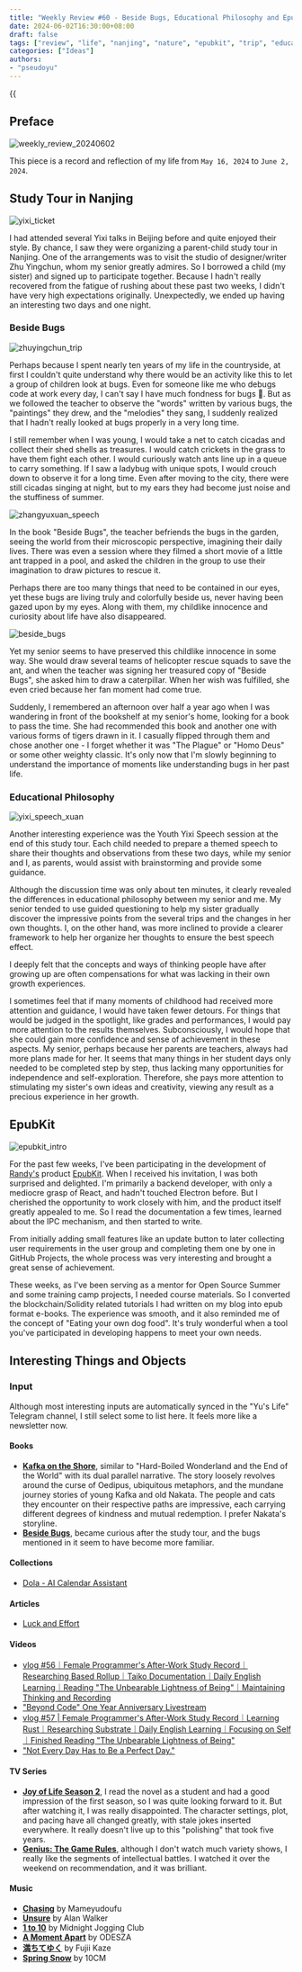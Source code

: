 ```yaml
---
title: "Weekly Review #60 - Beside Bugs, Educational Philosophy and EpubKit"
date: 2024-06-02T16:30:00+08:00
draft: false
tags: ["review", "life", "nanjing", "nature", "epubkit", "trip", "education", "childhood"]
categories: ["Ideas"]
authors:
- "pseudoyu"
---
```


{{<audio src="audios/photograph.mp3" caption="'Photograph - Ed Sheeran'" >}}

## Preface

![weekly_review_20240602](https://image.pseudoyu.com/images/weekly_review_20240602.png)

This piece is a record and reflection of my life from `May 16, 2024` to `June 2, 2024`.

## Study Tour in Nanjing

![yixi_ticket](https://image.pseudoyu.com/images/yixi_ticket.jpg)

I had attended several Yixi talks in Beijing before and quite enjoyed their style. By chance, I saw they were organizing a parent-child study tour in Nanjing. One of the arrangements was to visit the studio of designer/writer Zhu Yingchun, whom my senior greatly admires. So I borrowed a child (my sister) and signed up to participate together. Because I hadn't really recovered from the fatigue of rushing about these past two weeks, I didn't have very high expectations originally. Unexpectedly, we ended up having an interesting two days and one night.

### Beside Bugs

![zhuyingchun_trip](https://image.pseudoyu.com/images/zhuyingchun_trip.jpg)

Perhaps because I spent nearly ten years of my life in the countryside, at first I couldn't quite understand why there would be an activity like this to let a group of children look at bugs. Even for someone like me who debugs code at work every day, I can't say I have much fondness for bugs 🤣. But as we followed the teacher to observe the "words" written by various bugs, the "paintings" they drew, and the "melodies" they sang, I suddenly realized that I hadn't really looked at bugs properly in a very long time.

I still remember when I was young, I would take a net to catch cicadas and collect their shed shells as treasures. I would catch crickets in the grass to have them fight each other. I would curiously watch ants line up in a queue to carry something. If I saw a ladybug with unique spots, I would crouch down to observe it for a long time. Even after moving to the city, there were still cicadas singing at night, but to my ears they had become just noise and the stuffiness of summer.

![zhangyuxuan_speech](https://image.pseudoyu.com/images/zhangyuxuan_speech.jpg)

In the book "Beside Bugs", the teacher befriends the bugs in the garden, seeing the world from their microscopic perspective, imagining their daily lives. There was even a session where they filmed a short movie of a little ant trapped in a pool, and asked the children in the group to use their imagination to draw pictures to rescue it.

Perhaps there are too many things that need to be contained in our eyes, yet these bugs are living truly and colorfully beside us, never having been gazed upon by my eyes. Along with them, my childlike innocence and curiosity about life have also disappeared.

![beside_bugs](https://image.pseudoyu.com/images/beside_bugs.jpg)

Yet my senior seems to have preserved this childlike innocence in some way. She would draw several teams of helicopter rescue squads to save the ant, and when the teacher was signing her treasured copy of "Beside Bugs", she asked him to draw a caterpillar. When her wish was fulfilled, she even cried because her fan moment had come true.

Suddenly, I remembered an afternoon over half a year ago when I was wandering in front of the bookshelf at my senior's home, looking for a book to pass the time. She had recommended this book and another one with various forms of tigers drawn in it. I casually flipped through them and chose another one - I forget whether it was "The Plague" or "Homo Deus" or some other weighty classic. It's only now that I'm slowly beginning to understand the importance of moments like understanding bugs in her past life.

### Educational Philosophy

![yixi_speech_xuan](https://image.pseudoyu.com/images/yixi_speech_xuan.jpg)

Another interesting experience was the Youth Yixi Speech session at the end of this study tour. Each child needed to prepare a themed speech to share their thoughts and observations from these two days, while my senior and I, as parents, would assist with brainstorming and provide some guidance.

Although the discussion time was only about ten minutes, it clearly revealed the differences in educational philosophy between my senior and me. My senior tended to use guided questioning to help my sister gradually discover the impressive points from the several trips and the changes in her own thoughts. I, on the other hand, was more inclined to provide a clearer framework to help her organize her thoughts to ensure the best speech effect.

I deeply felt that the concepts and ways of thinking people have after growing up are often compensations for what was lacking in their own growth experiences.

I sometimes feel that if many moments of childhood had received more attention and guidance, I would have taken fewer detours. For things that would be judged in the spotlight, like grades and performances, I would pay more attention to the results themselves. Subconsciously, I would hope that she could gain more confidence and sense of achievement in these aspects. My senior, perhaps because her parents are teachers, always had more plans made for her. It seems that many things in her student days only needed to be completed step by step, thus lacking many opportunities for independence and self-exploration. Therefore, she pays more attention to stimulating my sister's own ideas and creativity, viewing any result as a precious experience in her growth.

## EpubKit

![epubkit_intro](https://image.pseudoyu.com/images/epubkit_intro.png)

For the past few weeks, I've been participating in the development of [Randy's](https://lutaonan.com/) product [EpubKit](https://epubkit.app/). When I received his invitation, I was both surprised and delighted. I'm primarily a backend developer, with only a mediocre grasp of React, and hadn't touched Electron before. But I cherished the opportunity to work closely with him, and the product itself greatly appealed to me. So I read the documentation a few times, learned about the IPC mechanism, and then started to write.

From initially adding small features like an update button to later collecting user requirements in the user group and completing them one by one in GitHub Projects, the whole process was very interesting and brought a great sense of achievement.

These weeks, as I've been serving as a mentor for Open Source Summer and some training camp projects, I needed course materials. So I converted the blockchain/Solidity related tutorials I had written on my blog into epub format e-books. The experience was smooth, and it also reminded me of the concept of "Eating your own dog food". It's truly wonderful when a tool you've participated in developing happens to meet your own needs.

## Interesting Things and Objects

### Input

Although most interesting inputs are automatically synced in the "Yu's Life" Telegram channel, I still select some to list here. It feels more like a newsletter now.

#### Books

- [**Kafka on the Shore**](https://book.douban.com/subject/30144095/), similar to "Hard-Boiled Wonderland and the End of the World" with its dual parallel narrative. The story loosely revolves around the curse of Oedipus, ubiquitous metaphors, and the mundane journey stories of young Kafka and old Nakata. The people and cats they encounter on their respective paths are impressive, each carrying different degrees of kindness and mutual redemption. I prefer Nakata's storyline.
- [**Beside Bugs**](https://book.douban.com/subject/35171215/), became curious after the study tour, and the bugs mentioned in it seem to have become more familiar.

#### Collections

- [Dola - AI Calendar Assistant](https://heydola.com/)

#### Articles

- [Luck and Effort](https://1byte.io/articles/luck/)

#### Videos

- [vlog #56｜Female Programmer's After-Work Study Record｜Researching Based Rollup｜Taiko Documentation｜Daily English Learning｜Reading "The Unbearable Lightness of Being"｜Maintaining Thinking and Recording](https://www.bilibili.com/video/BV1Kr421L7uD)
- ["Beyond Code" One Year Anniversary Livestream](https://www.youtube.com/watch?v=acxiTIm0CzY)
- [vlog #57 | Female Programmer's After-Work Study Record｜Learning Rust｜Researching Substrate｜Daily English Learning｜Focusing on Self｜Finished Reading "The Unbearable Lightness of Being"](https://www.bilibili.com/video/BV1ei421S7hc)
- ["Not Every Day Has to Be a Perfect Day."](https://www.bilibili.com/video/BV1if421d7uz)

#### TV Series

- [**Joy of Life Season 2**](http://movie.douban.com/subject/34937650/), I read the novel as a student and had a good impression of the first season, so I was quite looking forward to it. But after watching it, I was really disappointed. The character settings, plot, and pacing have all changed greatly, with stale jokes inserted everywhere. It really doesn't live up to this "polishing" that took five years.
- [**Genius: The Game Rules**](http://movie.douban.com/subject/25777620/), although I don't watch much variety shows, I really like the segments of intellectual battles. I watched it over the weekend on recommendation, and it was brilliant.

#### Music

- [**Chasing**](https://open.spotify.com/track/2inHbB2phEpzpvJmjJbHGn) by Mameyudoufu
- [**Unsure**](https://open.spotify.com/track/0QUavh8qOxWeGutYZHgymz) by Alan Walker
- [**1 to 10**](https://open.spotify.com/track/23vGlzvoccr0VVm62GTxjG) by Midnight Jogging Club
- [**A Moment Apart**](https://open.spotify.com/track/59wlTaYOL5tDUgXnbBQ3my) by ODESZA
- [**満ちてゆく**](https://open.spotify.com/track/5glPFBAuA1C85tBcVWVzvO) by Fujii Kaze
- [**Spring Snow**](https://open.spotify.com/track/0tCr7DoUBSdtdSl0rxZmct) by 10CM
